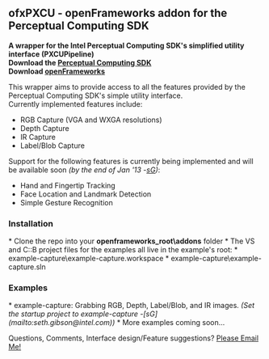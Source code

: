 ofxPXCU - openFrameworks addon for the Perceptual Computing SDK
--------
<b>A wrapper for the Intel Perceptual Computing SDK's simplified utility interface (PXCUPipeline)<br/>
Download the [Perceptual Computing SDK](http://software.intel.com/en-us/vcsource/tools/perceptual-computing-sdk)<br/>
Download [openFrameworks](http://openframeworks.cc)</b><br/>

This wrapper aims to provide access to all the features provided by the Perceptual Computing SDK's simple utility interface.<br/>
Currently implemented features include:
* RGB Capture (VGA and WXGA resolutions)
* Depth Capture
* IR Capture
* Label/Blob Capture
 
Support for the following features is currently being implemented and will be available soon <i>(by the end of Jan '13 -[sG](mailto:seth.gibson@intel.com))</i>:
* Hand and Fingertip Tracking
* Face Location and Landmark Detection
* Simple Gesture Recognition

<h3>Installation</h3>
* Clone the repo into your <b>openframeworks_root\addons</b> folder
* The VS and C::B project files for the examples all live in the example's root:
  * example-capture\example-capture.workspace
  * example-capture\example-capture.sln

<h3>Examples</h3>
* example-capture: Grabbing RGB, Depth, Label/Blob, and IR images. <i>(Set the startup project to example-capture -[sG](mailto:seth.gibson@intel.com))</i>
* More examples coming soon...

Questions, Comments, Interface design/Feature suggestions? [Please Email Me!](mailto:seth.gibson@intel.com)
